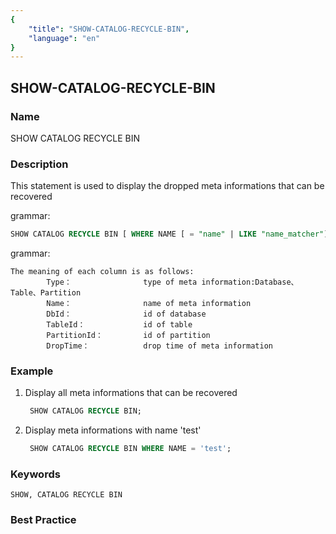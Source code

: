 ```yaml
---
{
    "title": "SHOW-CATALOG-RECYCLE-BIN",
    "language": "en"
}
---
```


## SHOW-CATALOG-RECYCLE-BIN

### Name

SHOW CATALOG RECYCLE BIN

### Description

This statement is used to display the dropped meta informations that can be recovered

grammar:

```sql
SHOW CATALOG RECYCLE BIN [ WHERE NAME [ = "name" | LIKE "name_matcher"] ]
```

grammar: 

```
The meaning of each column is as follows:
        Type：                type of meta information:Database、Table、Partition
        Name：                name of meta information
        DbId：                id of database
        TableId：             id of table
        PartitionId：         id of partition
        DropTime：            drop time of meta information
```

### Example

 1. Display all meta informations that can be recovered
    
      ```sql
       SHOW CATALOG RECYCLE BIN;
      ```

 2. Display meta informations with name 'test'
    
      ```sql
       SHOW CATALOG RECYCLE BIN WHERE NAME = 'test';
      ```

### Keywords

    SHOW, CATALOG RECYCLE BIN

### Best Practice

